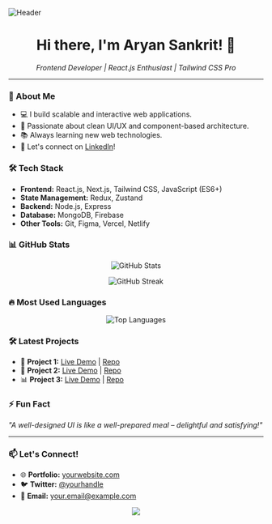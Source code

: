 ![Header](https://raw.githubusercontent.com/<your-username>/your-repo/main/header-image.png)

<h1 align="center">Hi there, I'm Aryan Sankrit! 👋</h1>
<p align="center">
  <i>Frontend Developer | React.js Enthusiast | Tailwind CSS Pro</i>
</p>

---

### 🚀 About Me
- 💻 I build scalable and interactive web applications.
- 🎨 Passionate about clean UI/UX and component-based architecture.
- 📚 Always learning new web technologies.
- 📩 Let's connect on [LinkedIn](https://www.linkedin.com/in/yourprofile)!

### 🛠️ Tech Stack
- **Frontend:** React.js, Next.js, Tailwind CSS, JavaScript (ES6+)
- **State Management:** Redux, Zustand
- **Backend:** Node.js, Express
- **Database:** MongoDB, Firebase
- **Other Tools:** Git, Figma, Vercel, Netlify

### 📊 GitHub Stats
<p align="center">
  <img src="https://github-readme-stats.vercel.app/api?username=your-username&show_icons=true&theme=radical" alt="GitHub Stats">
</p>
<p align="center">
  <img src="https://github-readme-streak-stats.herokuapp.com/?user=your-username&theme=radical" alt="GitHub Streak">
</p>

### 🔥 Most Used Languages
<p align="center">
  <img src="https://github-readme-stats.vercel.app/api/top-langs/?username=your-username&layout=compact&theme=radical" alt="Top Languages">
</p>

### 🛠️ Latest Projects
- 🚀 **Project 1:** [Live Demo](#) | [Repo](#)
- 🎨 **Project 2:** [Live Demo](#) | [Repo](#)
- 📊 **Project 3:** [Live Demo](#) | [Repo](#)

### ⚡ Fun Fact
_"A well-designed UI is like a well-prepared meal – delightful and satisfying!"_

---

### 📫 Let's Connect!
- 🌐 **Portfolio:** [yourwebsite.com](#)
- 🐦 **Twitter:** [@yourhandle](#)
- 📩 **Email:** your.email@example.com

<p align="center">
  <img src="https://raw.githubusercontent.com/<your-username>/your-repo/main/footer-image.png">
</p>

